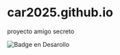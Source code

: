 # car2025.github.io
proyecto amigo secreto

![Badge en Desarollo](https://car2025.github.io/asset/amigo-secreto.png)

